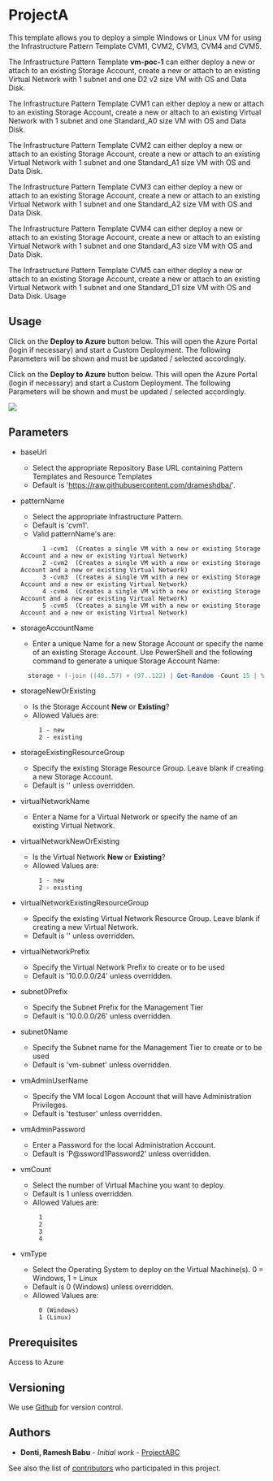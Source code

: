 # ProjectA

This template allows you to deploy a simple Windows or Linux VM for using the Infrastructure Pattern Template CVM1, CVM2, CVM3, CVM4 and CVM5. 

The Infrastructure Pattern Template **vm-poc-1** can either deploy a new or attach to an existing Storage Account, create a new or attach to an existing Virtual Network with 1 subnet and one D2 v2 size VM with OS and Data Disk.

The Infrastructure Pattern Template CVM1 can either deploy a new or attach to an existing Storage Account, create a new or attach to an existing Virtual Network with 1 subnet and one Standard_A0 size VM with OS and Data Disk.

The Infrastructure Pattern Template CVM2 can either deploy a new or attach to an existing Storage Account, create a new or attach to an existing Virtual Network with 1 subnet and one Standard_A1 size VM with OS and Data Disk.


The Infrastructure Pattern Template CVM3 can either deploy a new or attach to an existing Storage Account, create a new or attach to an existing Virtual Network with 1 subnet and one Standard_A2 size VM with OS and Data Disk.


The Infrastructure Pattern Template CVM4 can either deploy a new or attach to an existing Storage Account, create a new or attach to an existing Virtual Network with 1 subnet and one Standard_A3 size VM with OS and Data Disk.

The Infrastructure Pattern Template CVM5 can either deploy a new or attach to an existing Storage Account, create a new or attach to an existing Virtual Network with 1 subnet and one Standard_D1 size VM with OS and Data Disk.
Usage

## Usage

Click on the **Deploy to Azure** button below. This will open the Azure Portal (login if necessary) and start a Custom Deployment. The following Parameters will be shown and must be updated / selected accordingly. 

Click on the **Deploy to Azure** button below. This will open the Azure Portal (login if necessary) and start a Custom Deployment. The following Parameters will be shown and must be updated / selected accordingly. 

<a href="https://portal.azure.com/#create/Microsoft.Template/uri/https%3A%2F%2Fraw.githubusercontent.com%2Fdrameshdba%2FProjectA%2Fmaster%2Fazuredeploy.json" target="_blank">
    <img src="http://azuredeploy.net/deploybutton.png"/>
</a>

## Parameters

- baseUrl
  - Select the appropriate Repository Base URL containing Pattern Templates and Resource Templates
  - Default is 'https://raw.githubusercontent.com/drameshdba/'.

- patternName
  - Select the appropriate Infrastructure Pattern.
  - Default is 'cvm1'.
  - Valid patternName's are:
  ```
       	1 -cvm1  (Creates a single VM with a new or existing Storage Account and a new or existing Virtual Network)
        2 -cvm2  (Creates a single VM with a new or existing Storage Account and a new or existing Virtual Network)
        3 -cvm3  (Creates a single VM with a new or existing Storage Account and a new or existing Virtual Network)
        4 -cvm4  (Creates a single VM with a new or existing Storage Account and a new or existing Virtual Network)
        5 -cvm5  (Creates a single VM with a new or existing Storage Account and a new or existing Virtual Network)
  ```

- storageAccountName
  - Enter a unique Name for a new Storage Account or specify the name of an existing Storage Account. Use PowerShell and the following command to generate a unique Storage Account Name:
  ```PowerShell
  	storage + (-join ((48..57) + (97..122) | Get-Random -Count 15 | % {[char]$_}))
  ```
	
- storageNewOrExisting
  - Is the Storage Account **New** or **Existing**?
  - Allowed Values are:
  ```
       1 - new
       2 - existing
  ```
 
- storageExistingResourceGroup
  - Specify the existing Storage Resource Group. Leave blank if creating a new Storage Account.
  - Default is '' unless overridden.

- virtualNetworkName
  - Enter a Name for a Virtual Network or specify the name of an existing Virtual Network.

- virtualNetworkNewOrExisting
  - Is the Virtual Network **New** or **Existing**?
  - Allowed Values are:
  ```
       1 - new
       2 - existing
  ```
  
- virtualNetworkExistingResourceGroup
  - Specify the existing Virtual Network Resource Group. Leave blank if creating a new Virtual Network.
  - Default is '' unless overridden.
  
- virtualNetworkPrefix
  - Specify the Virtual Network Prefix to create or to be used
  - Default is '10.0.0.0/24' unless overridden.
  
- subnet0Prefix
  - Specify the Subnet Prefix for the Management Tier
  - Default is '10.0.0.0/26' unless overridden.

- subnet0Name
  - Specify the Subnet name for the Management Tier to create or to be used
  - Default is 'vm-subnet' unless overridden.
  
- vmAdminUserName
  - Specify the VM local Logon Account that will have Administration Privileges.
  - Default is 'testuser' unless overridden.
 
- vmAdminPassword
  - Enter a Password for the local Administration Account.
  - Default is 'P@ssword1Password2' unless overridden.

- vmCount
  - Select the number of Virtual Machine you want to deploy.
  - Default is 1 unless overridden.
  - Allowed Values are:
  ```
       1
       2
       3
       4
  ```
  
- vmType
  - Select the Operating System to deploy on the Virtual Machine(s). 0 = Windows, 1 = Linux
  - Default is 0 (Windows) unless overridden.
  - Allowed Values are:
  ```
       0 (Windows)
       1 (Linux)
  ```

## Prerequisites

Access to Azure

## Versioning

We use [Github](http://github.com/) for version control.

## Authors

* **Donti, Ramesh Babu** - *Initial work* - [ProjectABC](https://github.com/drameshdba/ProjectA)

See also the list of [contributors](https://github.com/drameshdba/ProjectA/graphs/contributors) who participated in this project.
